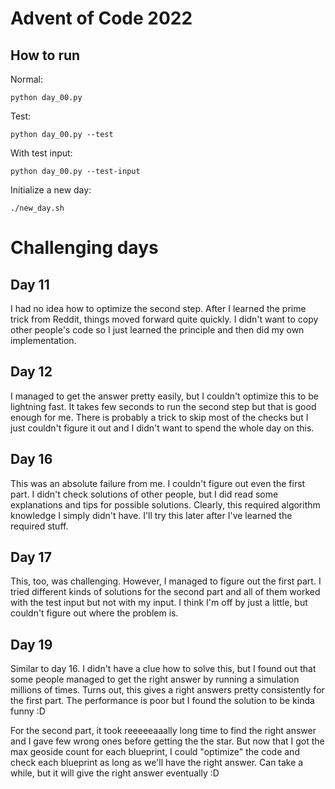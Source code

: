 # Advent of Code 2022

## How to run

Normal:
```
python day_00.py
```

Test:
```
python day_00.py --test
```

With test input:
```
python day_00.py --test-input
```

Initialize a new day:
```
./new_day.sh
```

# Challenging days

## Day 11
I had no idea how to optimize the second step. After I learned the prime trick from Reddit, things moved forward quite quickly. I didn't want to copy other people's code so I just learned the principle and then did my own implementation.

## Day 12
I managed to get the answer pretty easily, but I couldn't optimize this to be lightning fast. It takes few seconds to run the second step but that is good enough for me. There is probably a trick to skip most of the checks but I just couldn't figure it out and I didn't want to spend the whole day on this.

## Day 16
This was an absolute failure from me. I couldn't figure out even the first part. I didn't check solutions of other people, but I did read some explanations and tips for possible solutions. Clearly, this required algorithm knowledge I simply didn't have. I'll try this later after I've learned the required stuff.

## Day 17
This, too, was challenging. However, I managed to figure out the first part. I tried different kinds of solutions for the second part and all of them worked with the test input but not with my input. I think I'm off by just a little, but couldn't figure out where the problem is.

## Day 19
Similar to day 16. I didn't have a clue how to solve this, but I found out that some people managed to get the right answer
by running a simulation millions of times. Turns out, this gives a right answers pretty consistently for the first part. The performance is poor but I found the solution to be kinda funny :D

For the second  part, it took reeeeeaaally long time to find the right answer and I gave few wrong ones before getting the the star. But now that I got the max geoside count for each blueprint, I could "optimize" the code and check each blueprint as long as we'll have the right answer. Can take a while, but it will give the right answer eventually :D

